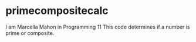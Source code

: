 # primecompositecalc
I am Marcella Mahon in Programming 11
This code determines if a number is prime or composite.
